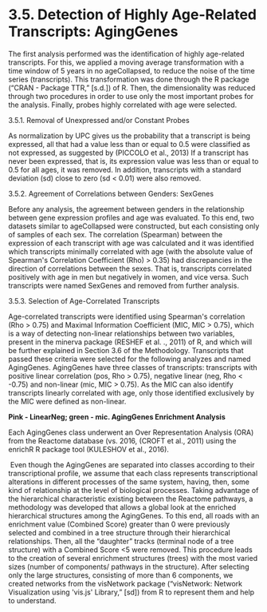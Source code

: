 # 3.5. Detection of Highly Age-Related Transcripts: AgingGenes

The first analysis performed was the identification of highly age-related transcripts. For this, we applied a moving average transformation with a time window of 5 years in no ageCollapsed, to reduce the noise of the time series \(transcripts\). This transformation was done through the R package \(“CRAN - Package TTR,” \[s.d.\]\) of R. Then, the dimensionality was reduced through two procedures in order to use only the most important probes for the analysis. Finally, probes highly correlated with age were selected.

3.5.1. Removal of Unexpressed and/or Constant Probes

As normalization by UPC gives us the probability that a transcript is being expressed, all that had a value less than or equal to 0.5 were classified as not expressed, as suggested by \(PICCOLO et al., 2013\) If a transcript has never been expressed, that is, its expression value was less than or equal to 0.5 for all ages, it was removed. In addition, transcripts with a standard deviation \(sd\) close to zero \(sd &lt; 0.01\) were also removed.

3.5.2. Agreement of Correlations between Genders: SexGenes

Before any analysis, the agreement between genders in the relationship between gene expression profiles and age was evaluated. To this end, two datasets similar to ageCollapsed were constructed, but each consisting only of samples of each sex. The correlation \(Spearman\) between the expression of each transcript with age was calculated and it was identified which transcripts minimally correlated with age \(with the absolute value of Spearman's Correlation Coefficient \(Rho\) &gt; 0.35\) had discrepancies in the direction of correlations between the sexes. That is, transcripts correlated positively with age in men but negatively in women, and vice versa. Such transcripts were named SexGenes and removed from further analysis.

3.5.3. Selection of Age-Correlated Transcripts

Age-correlated transcripts were identified using Spearman's correlation \(Rho &gt; 0.75\) and Maximal Information Coefficient \(MIC, MIC &gt; 0.75\), which is a way of detecting non-linear relationships between two variables, present in the minerva package \(RESHEF et al. ., 2011\) of R, and which will be further explained in Section 3.6 of the Methodology. Transcripts that passed these criteria were selected for the following analyzes and named AgingGenes. AgingGenes have three classes of transcripts: transcripts with positive linear correlation \(pos, Rho &gt; 0.75\), negative linear \(neg, Rho &lt; -0.75\) and non-linear \(mic, MIC &gt; 0.75\). As the MIC can also identify transcripts linearly correlated with age, only those identified exclusively by the MIC were defined as non-linear.

**Pink - LinearNeg; green - mic. AgingGenes Enrichment Analysis**

Each AgingGenes class underwent an Over Representation Analysis \(ORA\) from the Reactome database \(vs. 2016, \(CROFT et al., 2011\) using the enrichR R package tool \(KULESHOV et al., 2016\).

‌ Even though the AgingGenes are separated into classes according to their transcriptional profile, we assume that each class represents transcriptional alterations in different processes of the same system, having, then, some kind of relationship at the level of biological processes. Taking advantage of the hierarchical characteristic existing between the Reactome pathways, a methodology was developed that allows a global look at the enriched hierarchical structures among the AgingGenes. To this end, all roads with an enrichment value \(Combined Score\) greater than 0 were previously selected and combined in a tree structure through their hierarchical relationships. Then, all the “daughter” tracks \(terminal node of a tree structure\) with a Combined Score &lt;5 were removed. This procedure leads to the creation of several enrichment structures \(trees\) with the most varied sizes \(number of components/ pathways in the structure\). After selecting only the large structures, consisting of more than 6 components, we created networks from the visNetwork package \(“visNetwork: Network Visualization using 'vis.js' Library,” \[sd\]\) from R to represent them and help to understand.

